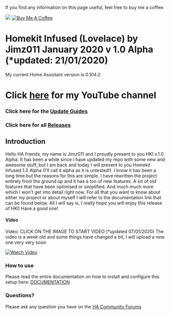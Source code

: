 If you find any information on this page useful, feel free to buy me a coffee:

<a href="https://paypal.me/JimmySchings" target="_blank"><img src="https://github.com/jimz011/homeassistant/blob/master/www/images/old%20images/paypal-donate-button.png" ></a>
<a href="https://www.buymeacoffee.com/w8Jnf6Hit" target="_blank"><img src="https://www.buymeacoffee.com/assets/img/custom_images/orange_img.png" alt="Buy Me A Coffee" style="height: auto !important;width: auto !important;" ></a>
# Homekit Infused (Lovelace) by Jimz011 January 2020 v 1.0 Alpha (*updated: 21/01/2020)
My current Home Assistant version is 0.104.2

# Click [here](https://www.youtube.com/channel/UCYfcLj3IuQ-1mrnqgCk8f0w) for my YouTube channel
### Click here for the [Update Guides](https://github.com/jimz011/homeassistant/tree/master/update-guides)
### Click here for all [Releases](https://github.com/jimz011/homeassistant/releases)

## Introduction
Hello HA friends, my name is Jimz011 and I proudly present to you HKI v.1.0 Alpha.
It has been a while since I have updated my repo with some new and awesome stuff, but I am back and today I will present to you Homekit Infused 1.0 Alpha (I'll call it alpha as it is untested!). I know it has been a long time but the reasons for this are simple. I have rewritten the project entirely from the ground up and it has a ton of new features. A lot of old features that have been optimised or simplified. And much much more which I won't get into detail right now. For all that you want to know about either my project or about myself I will refer to the documentation link that can be found below. All I will say is, I really hope you will enjoy this release of HKI! Have a good one!

#### Video
Video: CLICK ON THE IMAGE TO START VIDEO (*updated 07/01/2020)
The video is a week old and some things have changed a bit, I will upload a new one very very soon.

[![Watch Video](https://www.youtube.com/watch?v=Pz1gaPEABvA&t=40s)](https://youtu.be/Ng0EDltHujY)

### How to use
Please read the entire documentation on how to install and configure this setup here:
[DOCUMENTATION](https://jimz011.github.io/homeassistant/)

### Questions?

Please ask any question you have on the [HA Community Forums](https://community.home-assistant.io/t/homekit-infused-hki-v0-13-3/117086/1)
